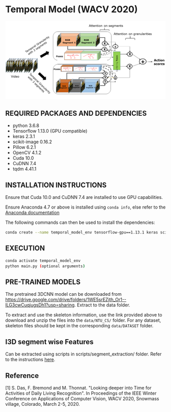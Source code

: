 # Temporal Model (WACV 2020)
![](image.png)
## REQUIRED PACKAGES AND DEPENDENCIES

* python 3.6.8
* Tensorflow 1.13.0 (GPU compatible)
* keras 2.3.1
* scikit-image 0.16.2
* Pillow 6.2.1
* OpenCV 4.1.2
* Cuda 10.0
* CuDNN 7.4
* tqdm 4.41.1

## INSTALLATION INSTRUCTIONS

Ensure that Cuda 10.0 and CuDNN 7.4 are installed to use GPU capabilities.

Ensure Anaconda 4.7 or above is installed using `conda info`, else refer to the [Anaconda documentation](https://docs.anaconda.com/anaconda/install/)

The following commands can then be used to install the dependencies:

```bash
conda create --name temporal_model_env tensorflow-gpu==1.13.1 keras scikit-image opencv
```
## EXECUTION

```bash
conda activate temporal_model_env
python main.py (optional arguments)
```

## PRE-TRAINED MODELS

The pretrained 3DCNN model can be downloaded from https://drive.google.com/drive/folders/1WE5srEZjth_Or1--lLG3cwCuqjugsDh1?usp=sharing. Extract to the data folder.

To extract and use the skeleton information, use the link provided above to download and unzip the files into the ```data/NTU_CS/``` folder. For any dataset, skeleton files should be kept in the corresponding ```data/DATASET``` folder.

## I3D segment wise Features

Can be extracted using scripts in scripts/segment_extraction/ folder. Refer to the instructions [here](https://github.com/srijandas07/temporal_model/blob/master/scripts/segment_extraction/README.md).

## Reference
<a id="1">[1]</a>
S. Das, F. Bremond and M. Thonnat. "Looking deeper into Time for Activities of Daily Living Recognition". In Proceedings of the IEEE Winter Conference on Applications of Computer Vision, WACV 2020, Snowmass village, Colorado, March 2-5, 2020.
